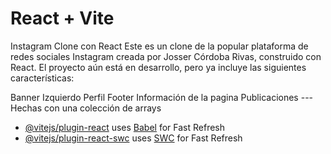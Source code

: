 # React + Vite


Instagram Clone con React
Este es un clone de la popular plataforma de redes sociales Instagram creada por Josser Córdoba Rivas, construido con React. El proyecto aún está en desarrollo, pero ya incluye las siguientes características:

Banner Izquierdo
Perfil
Footer
Información de la pagina
Publicaciones  ---  Hechas con una colección de arrays


- [@vitejs/plugin-react](https://github.com/vitejs/vite-plugin-react/blob/main/packages/plugin-react/README.md) uses [Babel](https://babeljs.io/) for Fast Refresh
- [@vitejs/plugin-react-swc](https://github.com/vitejs/vite-plugin-react-swc) uses [SWC](https://swc.rs/) for Fast Refresh
